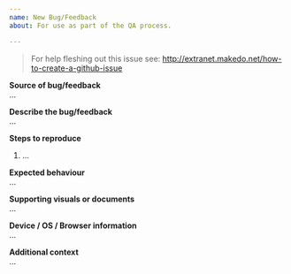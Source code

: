 ```yaml
---
name: New Bug/Feedback
about: For use as part of the QA process.

---
```


> For help fleshing out this issue see: http://extranet.makedo.net/how-to-create-a-github-issue

**Source of bug/feedback**  
...

**Describe the bug/feedback**  
...

**Steps to reproduce**  
1. ...

**Expected behaviour**  
...

**Supporting visuals or documents**  
...

**Device / OS / Browser information**  
...

**Additional context**  
...
